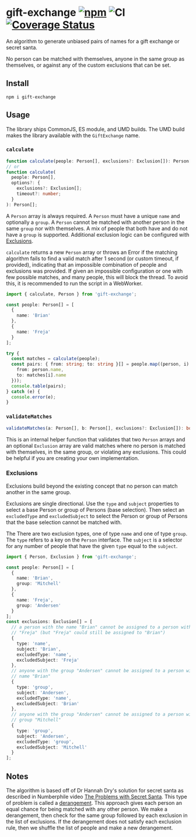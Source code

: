 # gift-exchange [![npm](https://img.shields.io/npm/v/gift-exchange)](https://www.npmjs.com/package/gift-exchange) ![CI](https://github.com/BrianMitchL/gift-exchange/workflows/CI/badge.svg) [![Coverage Status](https://coveralls.io/repos/github/BrianMitchL/gift-exchange/badge.svg?branch=master)](https://coveralls.io/github/BrianMitchL/gift-exchange?branch=master)

An algorithm to generate unbiased pairs of names for a gift exchange or secret
santa.

No person can be matched with themselves, anyone in the same group as
themselves, or against any of the custom exclusions that can be set.

## Install

```shell script
npm i gift-exchange
```

## Usage

The library ships CommonJS, ES module, and UMD builds. The UMD build makes the
library available with the `GiftExchange` name.

### `calculate`

```typescript
function calculate(people: Person[], exclusions?: Exclusion[]): Person[];
// or
function calculate(
  people: Person[],
  options?: {
    exclusions?: Exclusion[];
    timeout?: number;
  }
): Person[];
```

A `Person` array is always required. A `Person` must have a unique `name` and
optionally a `group`. A `Person` cannot be matched with another person in the
same `group` nor with themselves. A mix of people that both have and do not
have a `group` is supported. Additional exclusion logic can be configured with
[Exclusions](#exclusions).

`calculate` returns a new `Person` array or throws an Error if
the matching algorithm fails to find a valid match after 1 second (or custom
timeout, if provided), indicating that an impossible combination of people and
exclusions was provided. If given an impossible configuration or one with few
possible matches, and many people, this will block the thread. To avoid this,
it is recommended to run the script in a WebWorker.

```typescript
import { calculate, Person } from 'gift-exchange';

const people: Person[] = [
  {
    name: 'Brian'
  },
  {
    name: 'Freja'
  }
];

try {
  const matches = calculate(people);
  const pairs: { from: string; to: string }[] = people.map((person, i) => ({
    from: person.name,
    to: matches[i].name
  }));
  console.table(pairs);
} catch (e) {
  console.error(e);
}
```

### `validateMatches`

```typescript
validateMatches(a: Person[], b: Person[], exclusions?: Exclusion[]): boolean;
```

This is an internal helper function that validates that two `Person` arrays
and an optional `Exclusion` array are valid matches where no person is matched
with themselves, in the same group, or violating any exclusions. This could
be helpful if you are creating your own implementation.

### Exclusions

Exclusions build beyond the existing concept that no person can match another
in the same group.

Exclusions are single directional. Use the `type` and `subject` properties to
select a base Person or group of Persons (base selection). Then select an
`excludedType` and `excludedSubject` to select the Person or group of Persons
that the base selection cannot be matched with.

The There are two exclusion types, one of type `name` and one of type
`group`. The `type` refers to a key on the `Person` interface. The `subject` is
a selector for any number of people that have the given `type` equal to the
`subject`.

```typescript
import { Person, Exclusion } from 'gift-exchange';

const people: Person[] = [
  {
    name: 'Brian',
    group: 'Mitchell'
  },
  {
    name: 'Freja',
    group: 'Andersen'
  }
];
const exclusions: Exclusion[] = [
  // a person with the name "Brian" cannot be assigned to a person with the name
  // "Freja" (but "Freja" could still be assigned to "Brian")
  {
    type: 'name',
    subject: 'Brian',
    excludedType: 'name',
    excludedSubject: 'Freja'
  },
  // anyone with the group "Andersen" cannot be assigned to a person with the
  // name "Brian"
  {
    type: 'group',
    subject: 'Andersen',
    excludedType: 'name',
    excludedSubject: 'Brian'
  },
  // anyone with the group "Andersen" cannot be assigned to a person with the
  // group "Mitchell"
  {
    type: 'group',
    subject: 'Andersen',
    excludedType: 'group',
    excludedSubject: 'Mitchell'
  }
];
```

## Notes

The algorithm is based off of Dr Hannah Dry's solution for secret santa as
described in Numberphile video
[The Problems with Secret Santa](https://www.youtube.com/watch?v=5kC5k5QBqcc&t=484).
This type of problem is called a
[derangement](https://en.wikipedia.org/wiki/Derangement). This approach gives
each person an equal chance for being matched with any other person. We make a
derangement, then check for the same group followed by each
exclusion in the list of exclusions. If the derangement does not satisfy each
exclusion rule, then we shuffle the list of people and make a new derangement.

